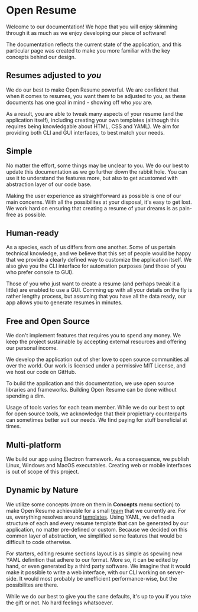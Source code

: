 # **Open Resume**

Welcome to our documentation! We hope that you will enjoy skimming through it as much as we enjoy developing our piece of software!

The documentation reflects the current state of the application, and this particular page was created to make you more familiar with the key concepts behind our design.

## Resumes adjusted to _you_

We do our best to make Open Resume powerful. We are confident that when it comes to resumes, you want them to be adjusted to you, as these documents has one goal in mind - showing off who _you_ are. 

As a result, you are able to tweak many aspects of your resume (and the application itself), including creating your own templates (although this requires being knowledgable about HTML, CSS and YAML). We aim for providing both CLI and GUI interfaces, to best match your needs.

## Simple

No matter the effort, some things may be unclear to you. We do our best to update this documentation as we go further down the rabbit hole. You can use it to understand the features more, but also to get acustomed with abstraction layer of our code base.

Making the user experience as straightforward as possible is one of our main concerns. With all the possibilites at your disposal, it's easy to get lost. We work hard on ensuring that creating a resume of your dreams is as pain-free as possible.

## Human-ready

As a species, each of us differs from one another. Some of us pertain technical knowledge, and we believe that this set of people would be happy that we provide a clearly defined way to customize the application itself. We also give you the CLI interface for automation purposes (and those of you who prefer console to GUI).

Those of you who just want to create a resume (and perhaps tweak it a little) are enabled to use a GUI. Comming up with all your details on the fly is rather lengthy process, but assuming that you have all the data ready, our app allows you to generate resumes in minutes.

## Free and Open Source

We don't implement features that requires you to spend any money. We keep the project sustainable by accepting external resources and offering our personal income.

We develop the application out of sher love to open source communities all over the world. Our work is licensed under a permissive MIT License, and we host our code on GitHub.

To build the application and this documentation, we use open source libraries and frameworks. Building Open Resume can be done without spending a dim.

Usage of tools varies for each team member. While we do our best to opt for open source tools, we acknowledge that their propietrary counterparts can sometimes better suit our needs. We find paying for stuff beneficial at times.

## Multi-platform

We build our app using Electron framework. As a consequence, we publish Linux, Windows and MacOS executables. Creating web or mobile interfaces is out of scope of this project.

## Dynamic by Nature

We utilize some concepts (more on them in **Concepts** menu section) to make Open Resume achievable for a small [team](contributors) that we currently are. For us, everything resolves around [templates](concepts/template/). Using YAML, we defined a structure of each and every resume template that can be generated by our application, no matter pre-defined or custom. Because we decided on this common layer of abstraction, we simplified some features that would be difficult to code otherwise.

For starters, editing resume sections layout is as simple as spewing new YAML definition that adhere to our format. More so, it can be edited by hand, or even generated by a third party software. We imagine that it would make it possible to write a web interface, with our CLI working on server-side. It would most probably be unefficient performance-wise, but the possibilites are there.

While we do our best to give you the sane defaults, it's up to you if you take the gift or not. No hard feelings whatsoever.